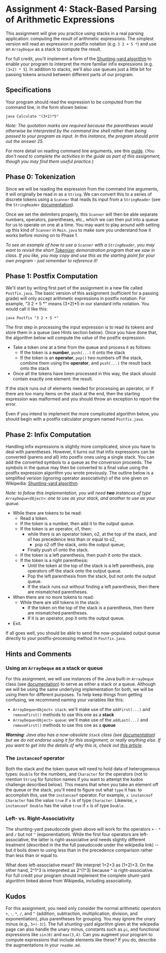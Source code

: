  # Assignment 4:  Stack-Based Parsing of Arithmetic Expressions

This assignment will give you practice using stacks in a real parsing application: computing the result of arithmetic expressions. The simplest version will read an expression in postfix notation (e.g. `3 2 + 5 *`) and use an `ArrayDeque` as a stack to compute the result.

For full credit, you'll implement a form of the [Shunting-yard algorithm](https://en.wikipedia.org/wiki/Shunting-yard_algorithm) to enable your program to interpret the more familiar infix expressions (e.g. `(3+2) * 5`).  In addition to stacks, we'll also use queues just a little bit for passing tokens around between different parts of our program.

## Specifications

Your program should read the expression to be computed from the command line, in the form shown below:

    java Calculate "(3+2)*5"

_Note: The quotation marks are required because the parentheses would otherwise be interpreted by the command line shell rather than being passed to your program as input. In this instance, the program should print out the answer 25._

For more detail on reading command line arguments, see this [guide](https://jcrouser.github.io/CSC212/redirection.html). (_You don't need to complete the activities in the guide as part of this assignment, though you may find them useful practice._)

## Phase 0: Tokenization
Since we will be reading the expression from the command line arguments, it will originally be read in as a `String`. We can convert this to a series of discrete tokens using a `Scanner` that reads its input from a `StringReader` (see the `StringReader`  [documentation](https://docs.oracle.com/en/java/javase/11/docs/api/java.base/java/io/StringReader.html)). 

Once we set the delimiters properly, this `Scanner` will then be able separate numbers, operators, parentheses, etc., which we can then put into a queue for us to operate on one at a time. You may want to play around with setting up this kind of `Scanner` in `Main.java` to make sure you understand how it works before moving on to Phase 1.

_To see an example of how to use a `Scanner` with a `StringReader`, you may want to revisit the short [Tokenizer](https://replit.com/@nhowe/Tokenizer) demonstration program that we saw in class. If you like, you may copy and use this as the starting point for your own program - just remember to reference it!_

## Phase 1: Postfix Computation
We'll start by writing first part of the assignment in a new file called `Postfix.java`. The basic version of this assignment (sufficient for a passing grade) will only accept arithmetic expressions in postfix notation. For example, "3 2 + 5 \*" means (3+2)\*5 in our standard infix notation. You would call it like this:

    java Postfix "3 2 + 5 *"

The first step in processing the input expression is to read its tokens and store them in a queue (see Hints section below).  Once you have done that, the algorithm below will compute the value of the postfix expression:

* Take a token one at a time from the queue and process it as follows:
  * If the token is a **number**, `push(...)` it onto the stack
  * If the token is an **operator**, `pop()` two numbers off the stack, combine them using the **operator**, and `push(...)` the result back onto the stack
* Once all the tokens have been processed in this way, the stack should contain exactly one element: the result.

If the stack runs out of elements needed for processing an operator, or if there are too many items on the stack at the end, then the starting expression was malformed and you should throw an exception to report the error.

Even if you intend to implement the more complicated algorithm below, you should begin with a postfix calculator program named `Postfix.java`.

## Phase 2: Infix Computation
Handling infix expressions is slightly more complicated, since you have to deal with parentheses. However, it turns out that infix expressions can be converted (parens and all) into postfix ones using a single stack. You can add the converted symbols to a queue as the conversion proceeds.  The symbols in the queue may then be converted to a final value using the postfix expression algorithm you wrote previously. The outline below is a simplified version (ignoring operator associativity) of the one given on Wikipedia: [Shunting-yard algorithm](http://en.wikipedia.org/w/index.php?title=Shunting-yard_algorithm&oldid=572362024). 

_Note: to follow this implementation, you will need **two** instances of type `ArrayDeque<Object>`: one to use as your stack, and another to use as your queue._

* While there are tokens to be read:
  * Read a token.
  * If the token is a number, then add it to the output queue.
  * If the token is an operator, o1, then:
    * while there is an operator token, o2, at the top of the stack, and o1 has precedence less than or equal to o2,
      * pop o2 off the stack, onto the output queue;
    * Finally push o1 onto the stack.
  * If the token is a left parenthesis, then push it onto the stack.
  * If the token is a right parenthesis:
    * Until the token at the top of the stack is a left parenthesis, pop operators off the stack onto the output queue.
    * Pop the left parenthesis from the stack, but not onto the output queue.
    * If the stack runs out without finding a left parenthesis, then there are mismatched parentheses.
* When there are no more tokens to read:
  * While there are still tokens in the stack:
    * If the token on the top of the stack is a parenthesis, then there are mismatched parentheses.
    * If it is an operator, pop it onto the output queue.
* Exit.

If all goes well, you should be able to send the now-populated output queue directly to your postfix-processing method in `Postfix.java`.

## Hints and Comments

### Using an `ArrayDeque` as a stack or queue
For this assignment, we will use instances of the Java built-in `ArrayDeque` class (see [documentation](https://docs.oracle.com/javase/9/docs/api/java/util/ArrayDeque.html)) to serve as either a stack or a queue. Although we will be using the same underlying implementation for both, we will be using them for different purposes. To help keep things from getting confusing, we recommend naming your variables like this:

 - `ArrayDeque<Object> stack`: we'll make use of the `addFirst(...)` and `removeFirst()` methods to use this one as a **stack**
- `ArrayDeque<Object> queue`: we'll make use of the `addLast(...)` and `removeFirst()` methods to use this one as a **queue**

_**Warning**: Java also has a now-obsolete `Stack` class (see [documentation](https://docs.oracle.com/en/java/javase/12/docs/api/java.base/java/util/Stack.html)) but we do not endorse using it for this assignment, or really anything else. If you want to get into the details of why this is, check out [this article](https://www.baeldung.com/java-deque-vs-stack)._

### The `instanceof` operator
Both the stack and the token queue will need to hold data of heterogeneous types: `Double` for the numbers, and `Character` for the operators (not to mention `String` for function names if you want to attempt the kudos challenge described below). This means that when you take an element off the queue or the stack, you'll need to figure out what `type` it has: to accomplish this, use the `instanceof` operator.  For example,  `x instanceof Character` has the value `true` if `x` is of type `Character`.  Likewise, `x instanceof Double` has the value `true` if `x` is of type `Double`.

### Left- vs. Right-Associativity
The shunting-yard pseudocode given above will work for the operators `+` `-` `*` and `/` but not `^` (exponentiation). While the first four operators are left-associative, the latter is right-associative and needs slightly different treatment (described in the the full pseudocode under the wikipedia link) -- but it boils down to using less than in the precedence comparison rather than less than or equal to. 

What does left-associative mean? We interpret 1+2+3 as (1+2)+3. On the other hand, 2^1^3 is interpreted as 2^(1^3) because ^ is right-associative. For full credit your program should implement the complete shunt-yard algorithm linked above from Wikipedia, including associativity.

## Kudos

For this assignment, you need only consider the normal arithmetic operators `+`, `-`, `*`, `/`, and `^` (addition, subtraction, multiplication, division, and exponentiation), plus parentheses for grouping. You may ignore the unary minus (e.g., `5+(-3)`). The full shunting-yard algorithm given at the wikipedia page can also handle the unary minus, constants such as `pi`, and functional expressions like `sin(0)` and `max(3,4)`. Can you augment your program to compute expressions that include elements like these? If you do, describe the augmentations in your `readme.md`.